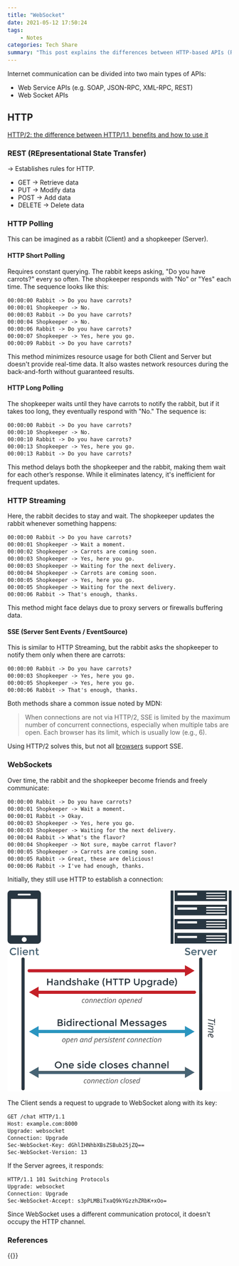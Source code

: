 ```yaml
---
title: "WebSocket"
date: 2021-05-12 17:50:24
tags:
    - Notes
categories: Tech Share
summary: "This post explains the differences between HTTP-based APIs (REST, polling, streaming, SSE) and WebSocket APIs, using analogies and code samples to illustrate communication models and protocol upgrades."
---
```


Internet communication can be divided into two main types of APIs:

- Web Service APIs (e.g. SOAP, JSON-RPC, XML-RPC, REST)
- Web Socket APIs

## HTTP

[HTTP/2: the difference between HTTP/1.1, benefits and how to use it](https://factoryhr.medium.com/http-2-the-difference-between-http-1-1-benefits-and-how-to-use-it-38094fa0e95b)

### REST (REpresentational State Transfer)

→ Establishes rules for HTTP.

- GET → Retrieve data
- PUT → Modify data
- POST → Add data
- DELETE → Delete data

### HTTP Polling

This can be imagined as a rabbit (Client) and a shopkeeper (Server).

#### HTTP Short Polling

Requires constant querying. The rabbit keeps asking, "Do you have carrots?" every so often. The shopkeeper responds with "No" or "Yes" each time. The sequence looks like this:

```
00:00:00 Rabbit -> Do you have carrots?
00:00:01 Shopkeeper -> No.
00:00:03 Rabbit -> Do you have carrots?
00:00:04 Shopkeeper -> No.
00:00:06 Rabbit -> Do you have carrots?
00:00:07 Shopkeeper -> Yes, here you go.
00:00:09 Rabbit -> Do you have carrots?
```

This method minimizes resource usage for both Client and Server but doesn't provide real-time data. It also wastes network resources during the back-and-forth without guaranteed results.

#### HTTP Long Polling

The shopkeeper waits until they have carrots to notify the rabbit, but if it takes too long, they eventually respond with "No." The sequence is:

```
00:00:00 Rabbit -> Do you have carrots?
00:00:10 Shopkeeper -> No.
00:00:10 Rabbit -> Do you have carrots?
00:00:13 Shopkeeper -> Yes, here you go.
00:00:13 Rabbit -> Do you have carrots?
```

This method delays both the shopkeeper and the rabbit, making them wait for each other’s response. While it eliminates latency, it's inefficient for frequent updates.

### HTTP Streaming

Here, the rabbit decides to stay and wait. The shopkeeper updates the rabbit whenever something happens:

```
00:00:00 Rabbit -> Do you have carrots?
00:00:01 Shopkeeper -> Wait a moment.
00:00:02 Shopkeeper -> Carrots are coming soon.
00:00:03 Shopkeeper -> Yes, here you go.
00:00:03 Shopkeeper -> Waiting for the next delivery.
00:00:04 Shopkeeper -> Carrots are coming soon.
00:00:05 Shopkeeper -> Yes, here you go.
00:00:05 Shopkeeper -> Waiting for the next delivery.
00:00:06 Rabbit -> That's enough, thanks.
```

This method might face delays due to proxy servers or firewalls buffering data.

#### SSE (Server Sent Events / EventSource)

This is similar to HTTP Streaming, but the rabbit asks the shopkeeper to notify them only when there are carrots:

```
00:00:00 Rabbit -> Do you have carrots?
00:00:03 Shopkeeper -> Yes, here you go.
00:00:05 Shopkeeper -> Yes, here you go.
00:00:06 Rabbit -> That's enough, thanks.
```

Both methods share a common issue noted by MDN:

> When connections are not via HTTP/2, SSE is limited by the maximum number of concurrent connections, especially when multiple tabs are open. Each browser has its limit, which is usually low (e.g., 6).

Using HTTP/2 solves this, but not all [browsers](https://caniuse.com/eventsource) support SSE.

### WebSockets

Over time, the rabbit and the shopkeeper become friends and freely communicate:

```
00:00:00 Rabbit -> Do you have carrots?
00:00:01 Shopkeeper -> Wait a moment.
00:00:01 Rabbit -> Okay.
00:00:03 Shopkeeper -> Yes, here you go.
00:00:03 Shopkeeper -> Waiting for the next delivery.
00:00:04 Rabbit -> What's the flavor?
00:00:04 Shopkeeper -> Not sure, maybe carrot flavor?
00:00:05 Shopkeeper -> Carrots are coming soon.
00:00:05 Rabbit -> Great, these are delicious!
00:00:06 Rabbit -> I've had enough, thanks.
```

Initially, they still use HTTP to establish a connection:

![](img/Untitled.webp)

The Client sends a request to upgrade to WebSocket along with its key:

```
GET /chat HTTP/1.1
Host: example.com:8000
Upgrade: websocket
Connection: Upgrade
Sec-WebSocket-Key: dGhlIHNhbXBsZSBub25jZQ==
Sec-WebSocket-Version: 13
```

If the Server agrees, it responds:

```
HTTP/1.1 101 Switching Protocols
Upgrade: websocket
Connection: Upgrade
Sec-WebSocket-Accept: s3pPLMBiTxaQ9kYGzzhZRbK+xOo=
```

Since WebSocket uses a different communication protocol, it doesn't occupy the HTTP channel.

### References
{{<youtubeLite id="1BfCnjr_Vjg">}}
